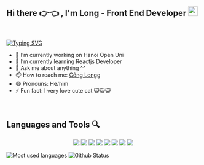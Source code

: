 ## Hi there 👉👈 , I'm Long - Front End Developer <img style="width:25px ;" src="https://image.flaticon.com/icons/png/512/2620/2620735.png">
<br>

[![Typing SVG](https://readme-typing-svg.herokuapp.com?size=29&duration=4000&vCenter=true&lines=I+am+Long+-+Frontend+Developer)](https://git.io/typing-svg)

- 🔭 I’m currently working on Hanoi Open Uni
- 🌱 I’m currently learning Reactjs Developer
- 💬 Ask me about anything ^^
- 📫 How to reach me: <a href="https://www.facebook.com/longg.congg.75/">Công Longg</a>
- 😄 Pronouns: He/him
- ⚡ Fun fact: I very love cute cat 😺😺😺

<br>

## Languages and Tools 🔍
<div align="center">
  <img src="https://img.icons8.com/color/48/000000/html-5.png"/>
  <img src="https://img.icons8.com/color/48/000000/css3.png"/>
  <img src="https://img.icons8.com/nolan/64/javascript.png"/>
  <img src="https://img.icons8.com/color/48/000000/c-plus-plus-logo.png"/>
  <img src="https://img.icons8.com/color/48/000000/nodejs.png"/>
  <img src="https://img.icons8.com/dusk/64/000000/react.png"/>
  <img src="https://img.icons8.com/color/48/000000/sql.png"/>
  <img src="https://img.icons8.com/color/48/000000/mongodb.png"/>
</div>

![Most used languages](https://github-readme-stats.vercel.app/api/top-langs/?username=reddevill2k2&layout=compact&theme=radical&langs_count=6)
![Github Status](https://github-readme-stats.vercel.app/api?username=reddevill2k2&show_icons=true&theme=radical)
